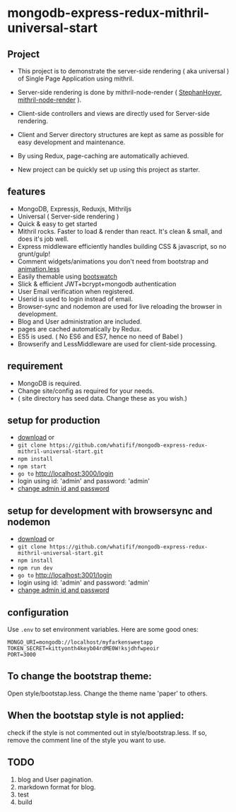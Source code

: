 # mongodb-express-redux-mithril-universal-start

## Project
- This project is to demonstrate the server-side rendering ( aka universal ) of Single Page Application using mithril.

- Server-side rendering is done by mithril-node-render ( [StephanHoyer, mithril-node-render](https://github.com/StephanHoyer/mithril-node-render) ). 

- Client-side controllers and views are directly used for Server-side rendering. 

- Client and Server directory structures are kept as same as possible for easy development and maintenance.

- By using Redux, page-caching are automatically achieved.  
	
- New project can be quickly set up using this project as starter.


## features

-  MongoDB, Expressjs, Reduxjs, Mithriljs
-  Universal ( Server-side rendering )
-  Quick & easy to get started
-  Mithril rocks. Faster to load & render than react. It's clean & small, and does it's job well.
-  Express middleware efficiently handles building CSS & javascript, so no grunt/gulp!
-  Comment widgets/animations you don't need from bootstrap and [animation.less](https://github.com/machito/animate.less)
-  Easily themable using [bootswatch](http://bootswatch.com/)
-  Slick & efficient JWT+bcrypt+mongodb authentication
-  User Email verification when registered.
-  Userid is used to login instead of email.
-  Browser-sync and nodemon are used for live reloading the browser in development.
-  Blog and User administration are included.
-  pages are cached automatically by Redux. 
-  ES5 is used. ( No ES6 and ES7, hence no need of Babel )
-  Browserify and LessMiddleware are used for client-side processing.

## requirement
-   MongoDB is required.
-   Change site/config as required for your needs.
-   ( site directory has seed data. Change these as you wish.)

## setup for production 
-  [download](https://github.com/whatifif/mongodb-express-redux-mithril-universal-start/archive/master.zip) or
-  `git clone https://github.com/whatifif/mongodb-express-redux-mithril-universal-start.git`
-  `npm install`
-  `npm start`
-  `go to` [http://localhost:3000/login](http://localhost:3000/login)
-  login using id: 'admin' and password: 'admin'
-  [change admin id and password](http://localhost:3000/user)  

## setup for development with browsersync and nodemon  
-  [download](https://github.com/whatifif/mongodb-express-redux-mithril-universal-start/archive/master.zip) or
-  `git clone https://github.com/whatifif/mongodb-express-redux-mithril-universal-start.git`
-  `npm install`
-  `npm run dev`
-  `go to` [http://localhost:3001/login](http://localhost:3001/login)
-  login using id: 'admin' and password: 'admin'
-  [change admin id and password](http://localhost:3001/user)  

## configuration

Use `.env` to set environment variables. Here are some good ones:

```
MONGO_URI=mongodb://localhost/myfarkensweetapp
TOKEN_SECRET=kittyonth4keyb04rdME0W!ksjdhfwpeoir
PORT=3000
```
## To change the bootstrap theme:
Open style/bootstap.less. Change the theme name 'paper' to others.

## When the bootstap style is not applied:
check if the style is not commented out in style/bootstrap.less.
If so, remove the comment line of the style you want to use.

## TODO
1. blog and User pagination.
2. markdown format for blog. 
3. test
4. build
